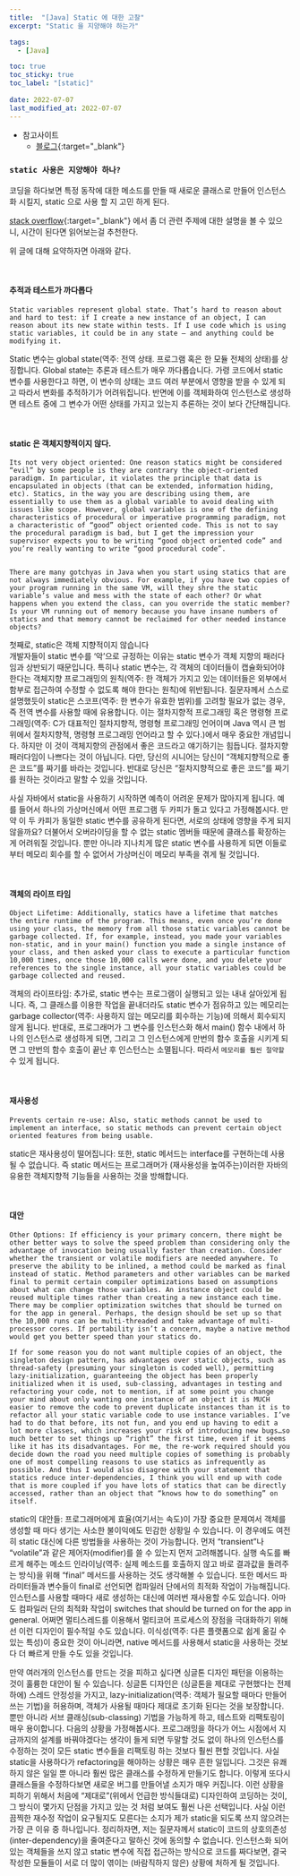 ```yaml
---
title:  "[Java] Static 에 대한 고찰"
excerpt: "Static 을 지양해야 하는가"

tags:
  - [Java]

toc: true
toc_sticky: true
toc_label: "[static]"
 
date: 2022-07-07
last_modified_at: 2022-07-07
---
```


- 참고사이트
  - [블로그](https://unabated.tistory.com/entry/%EC%99%9C-%EC%9E%90%EB%B0%94%EC%97%90%EC%84%9C-static%EC%9D%98-%EC%82%AC%EC%9A%A9%EC%9D%84-%EC%A7%80%EC%96%91%ED%95%B4%EC%95%BC-%ED%95%98%EB%8A%94%EA%B0%80){:target="_blank"}

### ``static 사용은 지양해야 하나?``

코딩을 하다보면 특정 동작에 대한 메소드를 만들 때 새로운 클래스로 만들어 인스턴스화 시킬지, static 으로 사용 할 지 고민 하게 된다. <br>


[stack overflow](https://stackoverflow.com/questions/7026507/why-are-static-variables-considered-evil){:target="_blank"} 에서 좀 더 관련 주제에 대한 설명을 볼 수 있으니, 시간이 된다면 읽어보는걸 추천한다.


위 글에 대해 요약하자면 아래와 같다.

<br>

#### 추적과 테스트가 까다롭다

```
Static variables represent global state. That’s hard to reason about and hard to test: if I create a new instance of an object, I can reason about its new state within tests. If I use code which is using static variables, it could be in any state – and anything could be modifying it.
```

Static 변수는 global state(역주: 전역 상태. 프로그램 혹은 한 모듈 전체의 상태)를 상징합니다. Global state는 추론과 테스트가 매우 까다롭습니다. 가령 코드에서 static 변수를 사용한다고 하면, 이 변수의 상태는 코드 여러 부분에서 영향을 받을 수 있게 되고 따라서 변화를 추적하기가 어려워집니다. 반면에 이를 객체화하여 인스턴스로 생성하면 테스트 중에 그 변수가 어떤 상태를 가지고 있는지 추론하는 것이 보다 간단해집니다.


<br>


#### static 은 객체지향적이지 않다.

```
Its not very object oriented: One reason statics might be considered “evil” by some people is they are contrary the object-oriented paradigm. In particular, it violates the principle that data is encapsulated in objects (that can be extended, information hiding, etc). Statics, in the way you are describing using them, are essentially to use them as a global variable to avoid dealing with issues like scope. However, global variables is one of the defining characteristics of procedural or imperative programming paradigm, not a characteristic of “good” object oriented code. This is not to say the procedural paradigm is bad, but I get the impression your supervisor expects you to be writing “good object oriented code” and you’re really wanting to write “good procedural code”.


There are many gotchyas in Java when you start using statics that are not always immediately obvious. For example, if you have two copies of your program running in the same VM, will they shre the static variable’s value and mess with the state of each other? Or what happens when you extend the class, can you override the static member? Is your VM running out of memory because you have insane numbers of statics and that memory cannot be reclaimed for other needed instance objects?

```

첫째로, static은 객체 지향적이지 않습니다 <br>
개발자들이 static 변수를 ‘악’으로 규정하는 이유는 static 변수가 객체 지향의 패러다임과 상반되기 때문입니다. 특히나 static 변수는, 각 객체의 데이터들이 캡슐화되어야 한다는 객체지향 프로그래밍의 원칙(역주: 한 객체가 가지고 있는 데이터들은 외부에서 함부로 접근하여 수정할 수 없도록 해야 한다는 원칙)에 위반됩니다. 질문자께서 스스로 설명했듯이 static은 스코프(역주: 한 변수가 유효한 범위)를 고려할 필요가 없는 경우, 즉 전역 변수를 사용할 때에 유용합니다. 이는 절차지향적 프로그래밍 혹은 명령형 프로그래밍(역주: C가 대표적인 절차지향적, 명령형 프로그래밍 언어이며 Java 역시 큰 범위에서 절차지향적, 명령형 프로그래밍 언어라고 할 수 있다.)에서 매우 중요한 개념입니다. 하지만 이 것이 객체지향의 관점에서 좋은 코드라고 얘기하기는 힘듭니다. 절차지향 패러다임이 나쁘다는 것이 아닙니다. 다만, 당신의 시니어는 당신이 “객체지향적으로 좋은 코드”를 짜기를 바라는 것입니다. 반대로 당신은 “절차지향적으로 좋은 코드”를 짜기를 원하는 것이라고 말할 수 있을 것입니다. <br>

사실 자바에서 static을 사용하기 시작하면 예측이 어려운 문제가 많아지게 됩니다. 예를 들어서 하나의 가상머신에서 어떤 프로그램 두 카피가 돌고 있다고 가정해봅시다. 만약 이 두 카피가 동일한 static 변수를 공유하게 된다면, 서로의 상태에 영향을 주게 되지 않을까요? 더불어서 오버라이딩을 할 수 없는 static 멤버들 때문에 클래스를 확장하는게 어려워질 것입니다. 뿐만 아니라 지나치게 많은 static 변수를 사용하게 되면 이들로부터 메모리 회수를 할 수 없어서 가상머신이 메모리 부족을 겪게 될 것입니다.


<br>

#### 객체의 라이프 타임

```
Object Lifetime: Additionally, statics have a lifetime that matches the entire runtime of the program. This means, even once you’re done using your class, the memory from all those static variables cannot be garbage collected. If, for example, instead, you made your variables non-static, and in your main() function you made a single instance of your class, and then asked your class to execute a particular function 10,000 times, once those 10,000 calls were done, and you delete your references to the single instance, all your static variables could be garbage collected and reused.
```

객체의 라이프타임: 추가로, static 변수는 프로그램이 실행되고 있는 내내 살아있게 됩니다. 즉, 그 클래스를 이용한 작업을 끝내더라도 static 변수가 점유하고 있는 메모리는 garbage collector(역주: 사용하지 않는 메모리를 회수하는 기능)에 의해서 회수되지 않게 됩니다. 반대로, 프로그래머가 그 변수를 인스턴스화 해서 main() 함수 내에서 하나의 인스턴스로 생성하게 되면, 그리고 그 인스턴스에게 만번의 함수 호출을 시키게 되면 그 만번의 함수 호출이 끝난 후 인스턴스는 소멸됩니다. 따라서 `메모리를 훨씬 절약할` 수 있게 됩니다.

<br>

#### 재사용성

```
Prevents certain re-use: Also, static methods cannot be used to implement an interface, so static methods can prevent certain object oriented features from being usable.
```

static은 재사용성이 떨어집니다: 또한, static 메서드는 interface를 구현하는데 사용될 수 없습니다. 즉 static 메서드는 프로그래머가 (재사용성을 높여주는)이러한 자바의 유용한 객체지향적 기능들을 사용하는 것을 방해합니다.

<br>

#### 대안

```
Other Options: If efficiency is your primary concern, there might be other better ways to solve the speed problem than considering only the advantage of invocation being usually faster than creation. Consider whether the transient or volatile modifiers are needed anywhere. To preserve the ability to be inlined, a method could be marked as final instead of static. Method parameters and other variables can be marked final to permit certain compiler optimizations based on assumptions about what can change those variables. An instance object could be reused multiple times rather than creating a new instance each time. There may be complier optimization switches that should be turned on for the app in general. Perhaps, the design should be set up so that the 10,000 runs can be multi-threaded and take advantage of multi-processor cores. If portability isn’t a concern, maybe a native method would get you better speed than your statics do.

If for some reason you do not want multiple copies of an object, the singleton design pattern, has advantages over static objects, such as thread-safety (presuming your singleton is coded well), permitting lazy-initialization, guaranteeing the object has been properly initialized when it is used, sub-classing, advantages in testing and refactoring your code, not to mention, if at some point you change your mind about only wanting one instance of an object it is MUCH easier to remove the code to prevent duplicate instances than it is to refactor all your static variable code to use instance variables. I’ve had to do that before, its not fun, and you end up having to edit a lot more classes, which increases your risk of introducing new bugs…so much better to set things up “right” the first time, even if it seems like it has its disadvantages. For me, the re-work required should you decide down the road you need multiple copies of something is probably one of most compelling reasons to use statics as infrequently as possible. And thus I would also disagree with your statement that statics reduce inter-dependencies, I think you will end up with code that is more coupled if you have lots of statics that can be directly accessed, rather than an object that “knows how to do something” on itself.
```


static의 대안들: 프로그래머에게 효율(여기서는 속도)이 가장 중요한 문제여서 객체를 생성할 때 마다 생기는 사소한 불이익에도 민감한 상황일 수 있습니다. 이 경우에도 여전히 static 대신에 다른 방법들을 사용하는 것이 가능합니다. 먼저 “transient”나 “volatile”과 같은 제어자(modifier)를 쓸 수 있는지 먼저 고려해봅니다. 실행 속도를 빠르게 해주는 메소드 인라이닝(역주: 실제 메소드를 호출하지 않고 바로 결과값을 돌려주는 방식)을 위해 “final” 메서드를 사용하는 것도 생각해볼 수 있습니다. 또한 메서드 파라미터들과 변수들이 final로 선언되면 컴파일러 단에서의 최적화 작업이 가능해집니다. 인스턴스를 사용할 때마다 새로 생성하는 대신에 여러번 재사용할 수도 있습니다. 아마도 컴파일러 단의 최적화 작업이 switches that should be turned on for the app in general. 어쩌면 멀티스레드를 이용해서 멀티코어 프로세스의 장점을 극대화하기 위해선 이런 디자인이 필수적일 수도 있습니다. 이식성(역주: 다른 플랫폼으로 쉽게 옮길 수 있는 특성)이 중요한 것이 아니라면, native 메서드를 사용해서 static을 사용하는 것보다 더 빠르게 만들 수도 있을 것입니다. <br>

만약 여러개의 인스턴스를 만드는 것을 피하고 싶다면 싱글톤 디자인 패턴을 이용하는 것이 훌륭한 대안이 될 수 있습니다. 싱글톤 디자인은 (싱글톤을 제대로 구현했다는 전제하에) 스레드 안정성을 가지고, lazy-initialization(역주: 객체가 필요할 때마다 만들어 쓰는 기법)을 허용하며, 객체가 사용될 때마다 제대로 초기화 된다는 것을 보장합니다. 뿐만 아니라 서브 클래싱(sub-classing) 기법을 가능하게 하고, 테스트와 리팩토링이 매우 용이합니다. 다음의 상황을 가정해봅시다. 프로그래밍을 하다가 어느 시점에서 지금까지의 설계를 바꿔야겠다는 생각이 들게 되면 두말할 것도 없이 하나의 인스턴스를 수정하는 것이 모든 static 변수들을 리팩토링 하는 것보다 훨씬 편할 것입니다. 사실 static을 사용하다가 refactoring을 해야하는 상황은 매우 흔한 일입니다. 그것은 유쾌하지 않은 일일 뿐 아니라 훨씬 많은 클래스를 수정하게 만들기도 합니다. 이렇게 또다시 클래스들을 수정하다보면 새로운 버그를 만들어낼 소지가 매우 커집니다. 이런 상황을 피하기 위해서 처음에 “제대로”(위에서 언급한 방식들대로) 디자인하여 코딩하는 것이, 그 방식이 몇가지 단점을 가지고 있는 것 처럼 보여도 훨씬 나은 선택입니다. 사실 이런 끔찍한 재수정 작업이 요구될지도 모른다는 소지가 제가 static을 되도록 쓰지 않으려는 가장 큰 이유 중 하나입니다. 정리하자면, 저는 질문자께서 static이 코드의 상호의존성(inter-dependency)을 줄여준다고 말하신 것에 동의할 수 없습니다. 인스턴스화 되어 있는 객체들을 쓰지 않고 static 변수에 직접 접근하는 방식으로 코드를 짜다보면, 결국 작성한 모듈들이 서로 더 많이 엮이는 (바람직하지 않은) 상황에 처하게 될 것입니다.